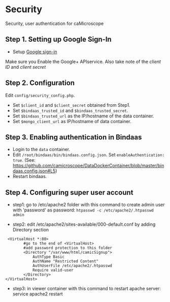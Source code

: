 # Security
Security, user authentication for caMicroscope 


## Step 1. Setting up Google Sign-In

* Setup [Google sign-in](https://developers.google.com/+/web/signin/)

Make sure you Enable the Google+ APIservice.
Also take note of the *client ID* and *client secret*

## Step 2. Configuration

Edit `config/security_config.php`.
* Set `$client_id` and `$client_secret` obtained from Step1.
* Set `$bindaas_trusted_id` and `$bindaas_trusted_secret`.
* Set `$bindaas_trusted_url` as the IP/hostname of the data container.
* Set `$mongo_client_url` as IP/hostname of data container.  

## Step 3. Enabling authentication in Bindaas

* Login to the `data` container. 
* Edit `/root/bindaas/bin/bindaas.config.json`. Set `enableAuthentication: true`. (See: https://github.com/camicroscope/DataDockerContainer/blob/master/bindaas.config.json#L5)
* Restart bindaas. 


## Step 4. Configuring super user account

 * step1: go to /etc/apache2 folder with this command to create admin user with 'password' as password: `htpasswd -c /etc/apache2/.htpasswd admin`
 
 * step2: edit /etc/apache2/sites-available/000-default.conf by adding Directory section
```
 <VirtualHost *:80> 
        #go to the end of <VirtualHost>        
        #add password protection to this folder
        <Directory "/var/www/html/camicSignup">
            AuthType Basic
            AuthName "Restricted Content"
            AuthUserFile /etc/apache2/.htpasswd
            Require valid-user
        </Directory>
</VirtualHost>
```

 
* step3: in viewer container with this command to restart apache server:
       service apache2 restart
	   
